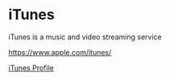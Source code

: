 # iTunes
iTunes is a music and video streaming service

https://www.apple.com/itunes/

[iTunes Profile](itunes.yaml)

